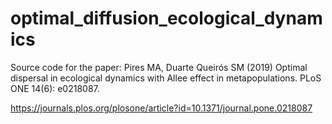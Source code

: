 # optimal_diffusion_ecological_dynamics
Source code for the paper: Pires MA, Duarte Queirós SM (2019)
Optimal dispersal in ecological dynamics with Allee
effect in metapopulations. PLoS ONE 14(6):
e0218087. 

https://journals.plos.org/plosone/article?id=10.1371/journal.pone.0218087
